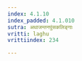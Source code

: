 ```yaml
---
index: 4.1.10
index_padded: 4.1.010
sutra: अथाजन्तनपुंसकलिङ्गाः
vritti: laghu
vrittiindex: 234

---
```

